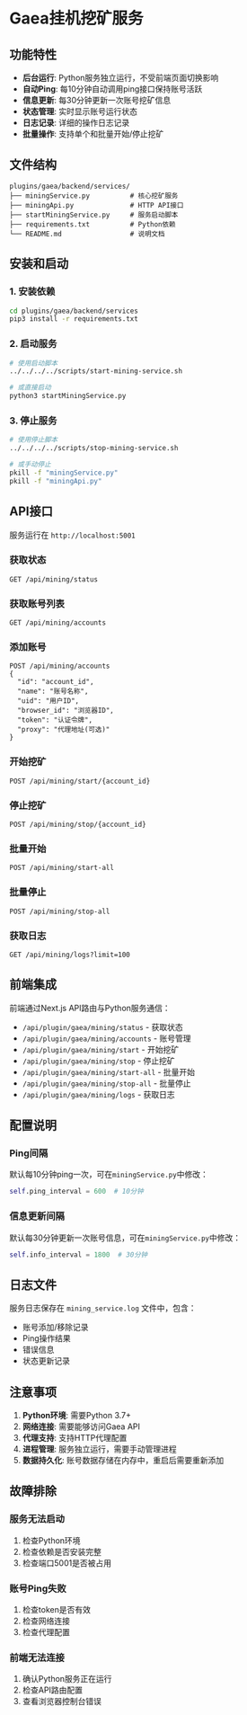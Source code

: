 # Gaea挂机挖矿服务

## 功能特性

- **后台运行**: Python服务独立运行，不受前端页面切换影响
- **自动Ping**: 每10分钟自动调用ping接口保持账号活跃
- **信息更新**: 每30分钟更新一次账号挖矿信息
- **状态管理**: 实时显示账号运行状态
- **日志记录**: 详细的操作日志记录
- **批量操作**: 支持单个和批量开始/停止挖矿

## 文件结构

```
plugins/gaea/backend/services/
├── miningService.py          # 核心挖矿服务
├── miningApi.py              # HTTP API接口
├── startMiningService.py     # 服务启动脚本
├── requirements.txt          # Python依赖
└── README.md                 # 说明文档
```

## 安装和启动

### 1. 安装依赖

```bash
cd plugins/gaea/backend/services
pip3 install -r requirements.txt
```

### 2. 启动服务

```bash
# 使用启动脚本
../../../../scripts/start-mining-service.sh

# 或直接启动
python3 startMiningService.py
```

### 3. 停止服务

```bash
# 使用停止脚本
../../../../scripts/stop-mining-service.sh

# 或手动停止
pkill -f "miningService.py"
pkill -f "miningApi.py"
```

## API接口

服务运行在 `http://localhost:5001`

### 获取状态
```
GET /api/mining/status
```

### 获取账号列表
```
GET /api/mining/accounts
```

### 添加账号
```
POST /api/mining/accounts
{
  "id": "account_id",
  "name": "账号名称",
  "uid": "用户ID",
  "browser_id": "浏览器ID",
  "token": "认证令牌",
  "proxy": "代理地址(可选)"
}
```

### 开始挖矿
```
POST /api/mining/start/{account_id}
```

### 停止挖矿
```
POST /api/mining/stop/{account_id}
```

### 批量开始
```
POST /api/mining/start-all
```

### 批量停止
```
POST /api/mining/stop-all
```

### 获取日志
```
GET /api/mining/logs?limit=100
```

## 前端集成

前端通过Next.js API路由与Python服务通信：

- `/api/plugin/gaea/mining/status` - 获取状态
- `/api/plugin/gaea/mining/accounts` - 账号管理
- `/api/plugin/gaea/mining/start` - 开始挖矿
- `/api/plugin/gaea/mining/stop` - 停止挖矿
- `/api/plugin/gaea/mining/start-all` - 批量开始
- `/api/plugin/gaea/mining/stop-all` - 批量停止
- `/api/plugin/gaea/mining/logs` - 获取日志

## 配置说明

### Ping间隔
默认每10分钟ping一次，可在`miningService.py`中修改：
```python
self.ping_interval = 600  # 10分钟
```

### 信息更新间隔
默认每30分钟更新一次账号信息，可在`miningService.py`中修改：
```python
self.info_interval = 1800  # 30分钟
```

## 日志文件

服务日志保存在 `mining_service.log` 文件中，包含：
- 账号添加/移除记录
- Ping操作结果
- 错误信息
- 状态更新记录

## 注意事项

1. **Python环境**: 需要Python 3.7+
2. **网络连接**: 需要能够访问Gaea API
3. **代理支持**: 支持HTTP代理配置
4. **进程管理**: 服务独立运行，需要手动管理进程
5. **数据持久化**: 账号数据存储在内存中，重启后需要重新添加

## 故障排除

### 服务无法启动
1. 检查Python环境
2. 检查依赖是否安装完整
3. 检查端口5001是否被占用

### 账号Ping失败
1. 检查token是否有效
2. 检查网络连接
3. 检查代理配置

### 前端无法连接
1. 确认Python服务正在运行
2. 检查API路由配置
3. 查看浏览器控制台错误
